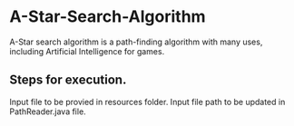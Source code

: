 # A-Star-Search-Algorithm
A-Star search algorithm is a path-finding algorithm with many uses, including Artificial Intelligence for games.

Steps for execution.
---------------------
Input file to be provied in resources folder.
Input file path to be updated in PathReader.java file.
